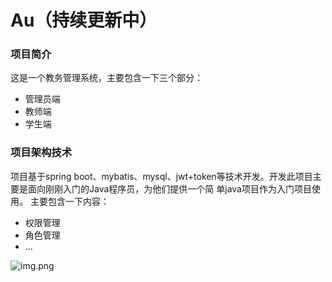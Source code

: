 # Au（持续更新中）

### 项目简介

这是一个教务管理系统，主要包含一下三个部分：

* 管理员端
* 教师端
* 学生端
### 项目架构技术

项目基于spring boot、mybatis、mysql、jwt+token等技术开发。开发此项目主要是面向刚刚入门的Java程序员，为他们提供一个简 单java项目作为入门项目使用。
主要包含一下内容：
* 权限管理
* 角色管理
* ...

![img.png](img.png)
